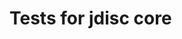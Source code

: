 <!-- Copyright Vespa.ai. Licensed under the terms of the Apache 2.0 license. See LICENSE in the project root. -->
# Tests for jdisc core
